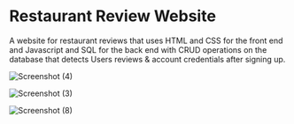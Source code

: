# Restaurant Review Website

A website for restaurant reviews that uses HTML and CSS for the front end and Javascript and SQL for the back end with CRUD operations on the database that detects Users reviews & account credentials after signing up.

![Screenshot (4)](https://github.com/juliuschanjq/Web-Development-Projects/assets/113488890/5ba7d87d-b5d9-4b56-872f-72c5cf84bd1c)

![Screenshot (3)](https://github.com/juliuschanjq/Web-Development-Projects/assets/113488890/acdb1cd3-b40e-4f21-8dec-09e29de0d980)

![Screenshot (8)](https://github.com/juliuschanjq/Web-Development-Projects/assets/113488890/ff8f3be2-1988-481c-894e-d82063dedb52)
